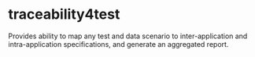 # traceability4test
Provides ability to map any test and data scenario to inter-application and intra-application specifications, and generate an aggregated report.
